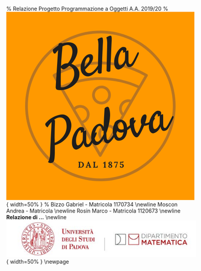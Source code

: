% Relazione Progetto Programmazione a Oggetti A.A. 2019/20
% ![bellaPadova](./logo.png){ width=50% }
% Bizzo Gabriel - Matricola 1170734 \newline Moscon Andrea - Matricola \newline Rosin Marco - Matricola 1120673
\newline
**Relazione di ...**
\newline
![logo universita/dipartimento](./uniPD_DM.jpg){ width=50% }
\newpage